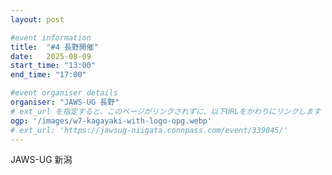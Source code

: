 ```yaml
---
layout: post

#event information
title:  "#4 長野開催"
date:   2025-08-09
start_time: "13:00"
end_time: "17:00"

#event organiser details
organiser: "JAWS-UG 長野"
# ext_url を指定すると、このページがリンクされずに、以下URLをかわりにリンクします
ogp: '/images/w7-kagayaki-with-logo-opg.webp'
# ext_url: 'https://jawsug-niigata.connpass.com/event/339845/'
---
```


JAWS-UG 新潟
